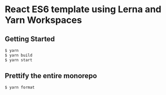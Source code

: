 React ES6 template using Lerna and Yarn Workspaces
==================================================

Getting Started
---------------
```bash
$ yarn
$ yarn build
$ yarn start
```

Prettify the entire monorepo
----------------------------
```bash
$ yarn format
```
